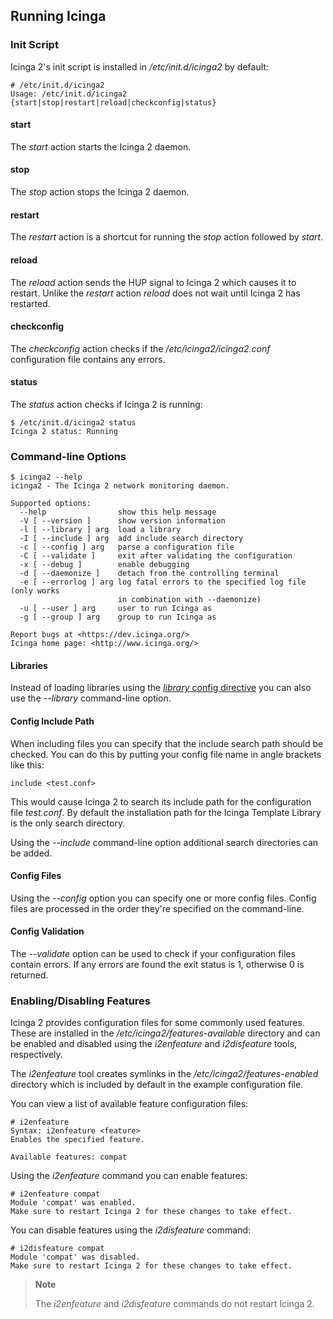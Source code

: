 ## Running Icinga

### Init Script

Icinga 2's init script is installed in */etc/init.d/icinga2* by default:

    # /etc/init.d/icinga2
    Usage: /etc/init.d/icinga2 {start|stop|restart|reload|checkconfig|status}

#### start

The *start* action starts the Icinga 2 daemon.

#### stop

The *stop* action stops the Icinga 2 daemon.

#### restart

The *restart* action is a shortcut for running the *stop* action followed by
*start*.

#### reload

The *reload* action sends the HUP signal to Icinga 2 which causes it to restart.
Unlike the *restart* action *reload* does not wait until Icinga 2 has restarted.

#### checkconfig

The *checkconfig* action checks if the */etc/icinga2/icinga2.conf* configuration
file contains any errors.

#### status

The *status* action checks if Icinga 2 is running:

    $ /etc/init.d/icinga2 status
    Icinga 2 status: Running

### <a id="cmdline"></a> Command-line Options

    $ icinga2 --help
    icinga2 - The Icinga 2 network monitoring daemon.

    Supported options:
      --help                show this help message
      -V [ --version ]      show version information
      -l [ --library ] arg  load a library
      -I [ --include ] arg  add include search directory
      -c [ --config ] arg   parse a configuration file
      -C [ --validate ]     exit after validating the configuration
      -x [ --debug ]        enable debugging
      -d [ --daemonize ]    detach from the controlling terminal
      -e [ --errorlog ] arg log fatal errors to the specified log file (only works
                            in combination with --daemonize)
      -u [ --user ] arg     user to run Icinga as
      -g [ --group ] arg    group to run Icinga as

    Report bugs at <https://dev.icinga.org/>
    Icinga home page: <http://www.icinga.org/>

#### Libraries

Instead of loading libraries using the [*library* config directive](#library)
you can also use the *--library* command-line option.

#### Config Include Path

When including files you can specify that the include search path should be
checked. You can do this by putting your config file name in angle brackets
like this:

    include <test.conf>

This would cause Icinga 2 to search its include path for the configuration file
*test.conf*. By default the installation path for the Icinga Template Library
is the only search directory.

Using the *--include* command-line option additional search directories can be
added.

#### Config Files

Using the *--config* option you can specify one or more config files. Config
files are processed in the order they're specified on the command-line.

#### Config Validation

The *--validate* option can be used to check if your configuration files
contain errors. If any errors are found the exit status is 1, otherwise 0
is returned.

### <a id="features"></a> Enabling/Disabling Features

Icinga 2 provides configuration files for some commonly used features. These
are installed in the */etc/icinga2/features-available* directory and can be
enabled and disabled using the *i2enfeature* and *i2disfeature* tools,
respectively.

The *i2enfeature* tool creates symlinks in the */etc/icinga2/features-enabled*
directory which is included by default in the example configuration file.

You can view a list of available feature configuration files:

    # i2enfeature
    Syntax: i2enfeature <feature>
    Enables the specified feature.

    Available features: compat

Using the *i2enfeature* command you can enable features:

    # i2enfeature compat
    Module 'compat' was enabled.
    Make sure to restart Icinga 2 for these changes to take effect.

You can disable features using the *i2disfeature* command:

    # i2disfeature compat
    Module 'compat' was disabled.
    Make sure to restart Icinga 2 for these changes to take effect.

> **Note**
>
> The *i2enfeature* and *i2disfeature* commands do not restart Icinga 2.